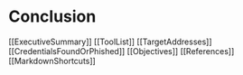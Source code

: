 # Conclusion

[[ExecutiveSummary]]
[[ToolList]]
[[TargetAddresses]]
[[CredentialsFoundOrPhished]]
[[Objectives]]
[[References]]
[[MarkdownShortcuts]]